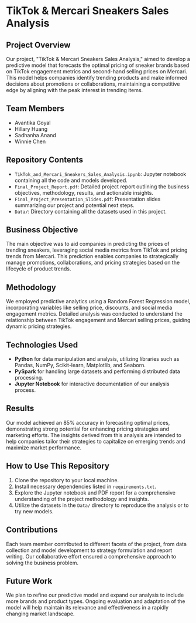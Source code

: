 # TikTok & Mercari Sneakers Sales Analysis

## Project Overview
Our project, "TikTok & Mercari Sneakers Sales Analysis," aimed to develop a predictive model that forecasts the optimal pricing of sneaker brands based on TikTok engagement metrics and second-hand selling prices on Mercari. This model helps companies identify trending products and make informed decisions about promotions or collaborations, maintaining a competitive edge by aligning with the peak interest in trending items.

## Team Members
- Avantika Goyal
- Hillary Huang
- Sadhanha Anand
- Winnie Chen

## Repository Contents
- `TikTok_and_Mercari_Sneakers_Sales_Analysis.ipynb`: Jupyter notebook containing all the code and models developed.
- `Final_Project_Report.pdf`: Detailed project report outlining the business objectives, methodology, results, and actionable insights.
- `Final_Project_Presentation_Slides.pdf`: Presentation slides summarizing our project and potential next steps.
- `Data/`: Directory containing all the datasets used in this project.

## Business Objective
The main objective was to aid companies in predicting the prices of trending sneakers, leveraging social media metrics from TikTok and pricing trends from Mercari. This prediction enables companies to strategically manage promotions, collaborations, and pricing strategies based on the lifecycle of product trends.

## Methodology
We employed predictive analytics using a Random Forest Regression model, incorporating variables like selling price, discounts, and social media engagement metrics. Detailed analysis was conducted to understand the relationship between TikTok engagement and Mercari selling prices, guiding dynamic pricing strategies.

## Technologies Used
- **Python** for data manipulation and analysis, utilizing libraries such as Pandas, NumPy, Scikit-learn, Matplotlib, and Seaborn.
- **PySpark** for handling large datasets and performing distributed data processing.
- **Jupyter Notebook** for interactive documentation of our analysis process.

## Results
Our model achieved an 85% accuracy in forecasting optimal prices, demonstrating strong potential for enhancing pricing strategies and marketing efforts. The insights derived from this analysis are intended to help companies tailor their strategies to capitalize on emerging trends and maximize market performance.

## How to Use This Repository
1. Clone the repository to your local machine.
2. Install necessary dependencies listed in `requirements.txt`.
3. Explore the Jupyter notebook and PDF report for a comprehensive understanding of the project methodology and insights.
4. Utilize the datasets in the `Data/` directory to reproduce the analysis or to try new models.

## Contributions
Each team member contributed to different facets of the project, from data collection and model development to strategy formulation and report writing. Our collaborative effort ensured a comprehensive approach to solving the business problem.

## Future Work
We plan to refine our predictive model and expand our analysis to include more brands and product types. Ongoing evaluation and adaptation of the model will help maintain its relevance and effectiveness in a rapidly changing market landscape.
